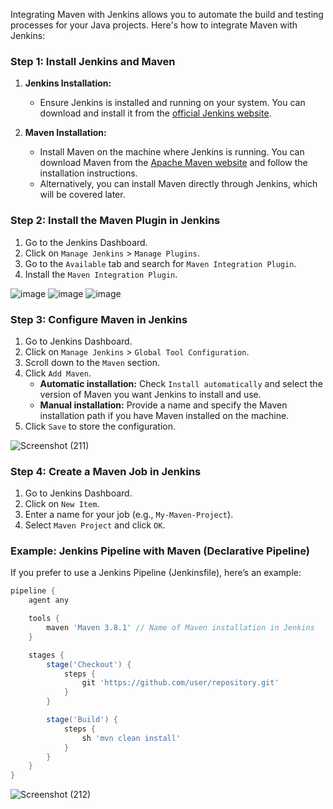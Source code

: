 Integrating Maven with Jenkins allows you to automate the build and testing processes for your Java projects. Here's how to integrate Maven with Jenkins:

### **Step 1: Install Jenkins and Maven**
1. **Jenkins Installation:**
   - Ensure Jenkins is installed and running on your system. You can download and install it from the [official Jenkins website](https://www.jenkins.io/download/).
  
2. **Maven Installation:**
   - Install Maven on the machine where Jenkins is running. You can download Maven from the [Apache Maven website](https://maven.apache.org/download.cgi) and follow the installation instructions.
   - Alternatively, you can install Maven directly through Jenkins, which will be covered later.

### **Step 2: Install the Maven Plugin in Jenkins**
1. Go to the Jenkins Dashboard.
2. Click on `Manage Jenkins` > `Manage Plugins`.
3. Go to the `Available` tab and search for `Maven Integration Plugin`.
4. Install the `Maven Integration Plugin`.

![image](https://github.com/user-attachments/assets/d943dd3d-8b81-4c6e-997c-de24d2cb2972)
![image](https://github.com/user-attachments/assets/79d59b42-6c4d-4045-9efa-a408718182c9)
![image](https://github.com/user-attachments/assets/c906ea38-9f7c-4948-b3c3-aeca3bb15af7)

### **Step 3: Configure Maven in Jenkins**
1. Go to Jenkins Dashboard.
2. Click on `Manage Jenkins` > `Global Tool Configuration`.
3. Scroll down to the `Maven` section.
4. Click `Add Maven`.
   - **Automatic installation:** Check `Install automatically` and select the version of Maven you want Jenkins to install and use.
   - **Manual installation:** Provide a name and specify the Maven installation path if you have Maven installed on the machine.
5. Click `Save` to store the configuration.

![Screenshot (211)](https://github.com/user-attachments/assets/2a749685-4503-4588-82f8-02f622684beb)

### **Step 4: Create a Maven Job in Jenkins**
1. Go to Jenkins Dashboard.
2. Click on `New Item`.
3. Enter a name for your job (e.g., `My-Maven-Project`).
4. Select `Maven Project` and click `OK`.

### **Example: Jenkins Pipeline with Maven (Declarative Pipeline)**
If you prefer to use a Jenkins Pipeline (Jenkinsfile), here’s an example:

```groovy
pipeline {
    agent any

    tools {
        maven 'Maven 3.8.1' // Name of Maven installation in Jenkins
    }

    stages {
        stage('Checkout') {
            steps {
                git 'https://github.com/user/repository.git'
            }
        }

        stage('Build') {
            steps {
                sh 'mvn clean install'
            }
        }
    }
}
```
![Screenshot (212)](https://github.com/user-attachments/assets/a3c7989a-5ba0-4f2a-b7b0-a7b3bb7ada5b)
